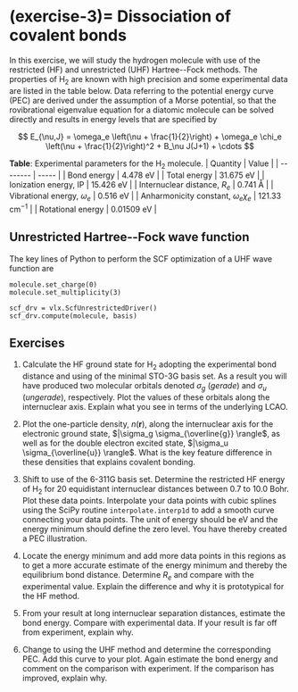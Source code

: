 (exercise-3)=
Dissociation of covalent bonds
==============================

In this exercise, we will study the hydrogen molecule with use of the restricted (HF) and unrestricted (UHF) Hartree--Fock methods. The properties of H$_2$ are known with high precision and some experimental data are listed in the table below. Data referring to the potential energy curve (PEC) are derived under the assumption of a Morse potential, so that the rovibrational eigenvalue equation for a diatomic molecule can be solved directly and results in energy levels that are specified by

$$
E_{\nu,J} = \omega_e \left(\nu + \frac{1}{2}\right) + 
\omega_e \chi_e \left(\nu + \frac{1}{2}\right)^2 +
B_\nu J(J+1) + \cdots 
$$

**Table**: Experimental parameters for the H$_2$ molecule.
| Quantity | Value |
| -------- | ----- |
| Bond energy | 4.478 eV |
| Total energy | 31.675 eV |
| Ionization energy, IP | 15.426 eV |
| Internuclear distance, $R_e$ | 0.741 Å |
| Vibrational energy, $\omega_e$ | 0.516 eV |
| Anharmonicity constant, $\omega_e \chi_e$ | 121.33 cm$^{-1}$ |
| Rotational energy | 0.01509 eV |


Unrestricted Hartree--Fock wave function
----------------------------------------
The key lines of Python to perform the SCF optimization of a UHF wave function are
```
molecule.set_charge(0)
molecule.set_multiplicity(3)

scf_drv = vlx.ScfUnrestrictedDriver()
scf_drv.compute(molecule, basis)
```

Exercises
---------

1. Calculate the HF ground state for H$_2$ adopting the experimental bond distance and using of the minimal STO-3G basis set. As a result you will have produced two molecular orbitals denoted $\sigma_g$ (*gerade*) and $\sigma_u$ (*ungerade*), respectively. Plot the values of these orbitals along the internuclear axis. Explain what you see in terms of the underlying LCAO.

2. Plot the one-particle density, $n(\mathbf{r})$, along the internuclear axis for the electronic ground state, $|\sigma_g \sigma_{\overline{g}} \rangle$, as well as for the double electron excited state, $|\sigma_u \sigma_{\overline{u}} \rangle$. What is the key feature difference in these densities that explains covalent bonding.

3. Shift to use of the 6-311G basis set. Determine the restricted HF energy of H$_2$ for 20 equidistant internuclear distances between 0.7 to 10.0 Bohr. Plot these data points. Interpolate your data points with cubic splines using the SciPy routine `interpolate.interp1d` to add a smooth curve connecting your data points. The unit of energy should be eV and the energy minimum should define the zero level. You have thereby created a PEC illustration.

4. Locate the energy minimum and add more data points in this regions as to get a more accurate estimate of the energy minimum and thereby the equilibrium bond distance. Determine $R_e$ and compare with the experimental value. Explain the difference and why it is prototypical for the HF method.

5. From your result at long internuclear separation distances, estimate the bond energy. Compare with experimental data. If your result is far off from experiment, explain why.

6. Change to using the UHF method and determine the corresponding PEC. Add this curve to your plot. Again estimate the bond energy and comment on the comparison with experiment. If the comparison has improved, explain why.
